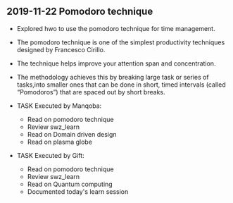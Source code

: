  ## 2019-11-22 Pomodoro technique
 - Explored hwo to use the pomodoro technique for time management.
 - The pomodoro technique is one of the simplest productivity techniques designed by Francesco Cirillo.
 - The technique helps improve your attention span and concentration.
 - The methodology achieves this by breaking large task or series of tasks,into smaller ones that can be done in  short, timed intervals (called “Pomodoros”) that are spaced out by short breaks. 

 - TASK Executed by Manqoba:
    * Read on pomodoro technique
    * Review swz_learn
    * Read on Domain driven design
    * Read on plasma globe

-  TASK Executed by Gift:
    * Read on pomodoro technique
    * Review swz_learn
    * Read on Quantum computing
    * Documented today's learn session

